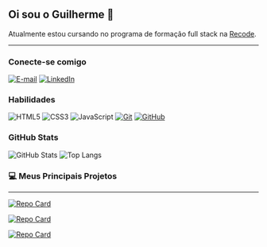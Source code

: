 ## Oi sou o Guilherme 👋

  Atualmente estou cursando no programa de formação full stack na [Recode](https://recodepro.org.br/).


---


### Conecte-se comigo

[![E-mail](https://img.shields.io/badge/-Email-000?style=for-the-badge&logo=microsoft-outlook&logoColor=E94D5F)](mailto:guidev1989@gmail.com)
[![LinkedIn](https://img.shields.io/badge/-LinkedIn-000?style=for-the-badge&logo=linkedin&logoColor=30A3DC)](https://www.linkedin.com/in/gui-oliveira-041472280/)


### Habilidades
![HTML5](https://img.shields.io/badge/HTML-000?style=for-the-badge&logo=html5&logoColor=30A3DC)
![CSS3](https://img.shields.io/badge/CSS3-000?style=for-the-badge&logo=css3&logoColor=E94D5F)
![JavaScript](https://img.shields.io/badge/JavaScript-000?style=for-the-badge&logo=javascript&logoColor=30A3DC)
[![Git](https://img.shields.io/badge/Git-000?style=for-the-badge&logo=git&logoColor=E94D5F)](https://git-scm.com/doc) 
[![GitHub](https://img.shields.io/badge/GitHub-000?style=for-the-badge&logo=github&logoColor=30A3DC)](https://docs.github.com/)

### GitHub Stats
![GitHub Stats](https://github-readme-stats.vercel.app/api?username=guidev1989&theme=transparent&bg_color=000&border_color=30A3DC&show_icons=true&icon_color=30A3DC&title_color=E94D5F&text_color=FFF)
![Top Langs](https://github-readme-stats-git-masterrstaa-rickstaa.vercel.app/api/top-langs/?username=guidev1989&layout=compact&bg_color=000&border_color=30A3DC&title_color=E94D5F&text_color=FFF)


### 💻 Meus Principais Projetos 
---

[![Repo Card](https://github-readme-stats.vercel.app/api/pin/?username=guidev1989&repo=Recode-Pro-2023-Projeto-Individual&bg_color=000&border_color=30A3DC&show_icons=true&icon_color=30A3DC&title_color=E94D5F&text_color=FFF)](https://github.com/guidev1989/Recode-Pro-2023-Projeto-Individual)


[![Repo Card](https://github-readme-stats.vercel.app/api/pin/?username=guidev1989&repo=Projeto-site-Retrogames&bg_color=000&border_color=30A3DC&show_icons=true&icon_color=30A3DC&title_color=E94D5F&text_color=FFF)](https://github.com/guidev1989/Projeto-site-Retrogames)

[![Repo Card](https://github-readme-stats.vercel.app/api/pin/?username=guidev1989&repo=projeto-site-Mario&bg_color=000&border_color=30A3DC&show_icons=true&icon_color=30A3DC&title_color=E94D5F&text_color=FFF)](https://github.com/guidev1989/projeto-site-Mario)


